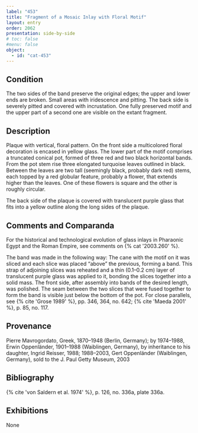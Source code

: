```yaml
---
label: "453"
title: "Fragment of a Mosaic Inlay with Floral Motif"
layout: entry
order: 2062
presentation: side-by-side
# toc: false
#menu: false 
object:
  - id: "cat-453"
---
```


## Condition

The two sides of the band preserve the original edges; the upper and lower ends are broken. Small areas with iridescence and pitting. The back side is severely pitted and covered with incrustation. One fully preserved motif and the upper part of a second one are visible on the extant fragment.

## Description

Plaque with vertical, floral pattern. On the front side a multicolored floral decoration is encased in yellow glass. The lower part of the motif comprises a truncated conical pot, formed of three red and two black horizontal bands. From the pot stem rise three elongated turquoise leaves outlined in black. Between the leaves are two tall (seemingly black, probably dark red) stems, each topped by a red globular feature, probably a flower, that extends higher than the leaves. One of these flowers is square and the other is roughly circular.

The back side of the plaque is covered with translucent purple glass that fits into a yellow outline along the long sides of the plaque.

## Comments and Comparanda

For the historical and technological evolution of glass inlays in Pharaonic Egypt and the Roman Empire, see comments on {% cat '2003.260' %}.

The band was made in the following way: The cane with the motif on it was sliced and each slice was placed “above” the previous, forming a band. This strap of adjoining slices was reheated and a thin (0.1–0.2 cm) layer of translucent purple glass was applied to it, bonding the slices together into a solid mass. The front side, after assembly into bands of the desired length, was polished. The seam between the two slices that were fused together to form the band is visible just below the bottom of the pot. For close parallels, see {% cite 'Grose 1989' %}, pp. 346, 364, no. 642; {% cite 'Maeda 2001' %}, p. 85, no. 117.

## Provenance

Pierre Mavrogordato, Greek, 1870–1948 (Berlin, Germany); by 1974–1988, Erwin Oppenländer, 1901–1988 (Waiblingen, Germany), by inheritance to his daughter, Ingrid Reisser, 1988; 1988–2003, Gert Oppenländer (Waiblingen, Germany), sold to the J. Paul Getty Museum, 2003

## Bibliography

{% cite 'von Saldern et al. 1974' %}, p. 126, no. 336a, plate 336a.

## Exhibitions

None